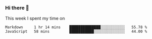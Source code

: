 ### Hi there 👋

<!--
**qiruohan/qiruohan** is a ✨ _special_ ✨ repository because its `README.md` (this file) appears on your GitHub profile.

Here are some ideas to get you started:

- 🔭 I’m currently working on ...
- 🌱 I’m currently learning ...
- 👯 I’m looking to collaborate on ...
- 🤔 I’m looking for help with ...
- 💬 Ask me about ...
- 📫 How to reach me: ...
- 😄 Pronouns: ...
- ⚡ Fun fact: ...
-->

This week I spent my time on 
<!--START_SECTION:waka-->
```text
Markdown     1 hr 14 mins    ██████████████░░░░░░░░░░░   55.78 % 
JavaScript   58 mins         ███████████░░░░░░░░░░░░░░   44.00 % 
```
<!--END_SECTION:waka-->
